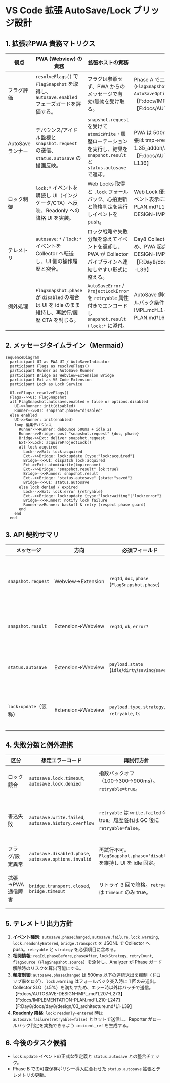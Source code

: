 # VS Code 拡張 AutoSave/Lock ブリッジ設計

## 1. 拡張⇄PWA 責務マトリクス

| 観点 | PWA (Webview) の責務 | 拡張ホストの責務 | 根拠 / 備考 |
| --- | --- | --- | --- |
| フラグ評価 | `resolveFlags()` で `FlagSnapshot` を取得し、`autosave.enabled` フェーズガードを評価する。 | フラグは参照せず、PWA からのメッセージで有効/無効を受け取る。 | Phase A で二重ガード (`FlagSnapshot.autosave.enabled` + `AutoSaveOptions.disabled`) を維持。【F:docs/IMPLEMENTATION-PLAN.md†L12-L63】【F:docs/AUTOSAVE-DESIGN-IMPL.md†L39-L66】 |
| AutoSave ランナー | デバウンス/アイドル監視と `snapshot.request` の送信、`status.autosave` の描画反映。 | `snapshot.request` を受けて `atomicWrite`・履歴ローテーションを実行し、結果を `snapshot.result` と `status.autosave` で返却。 | PWA は 500ms デバウンス + 2s アイドルで送信。拡張は tmp→rename と世代管理を担う。【F:docs/src-1.35_addon/AUTOSAVE.md†L4-L27】【F:docs/AUTOSAVE-DESIGN-IMPL.md†L67-L136】 |
| ロック制御 | `lock:*` イベントを購読し UI（インジケータ/CTA）へ反映、Readonly への降格 UI を実装。 | Web Locks 取得と `.lock` フォールバック、心拍更新と降格判定を実行しイベントを push。 | Web Lock 優先と降格条件は拡張側で吸収し、UI はイベント表示に専念。【F:docs/IMPLEMENTATION-PLAN.md†L135-L210】【F:docs/AUTOSAVE-DESIGN-IMPL.md†L103-L206】 |
| テレメトリ | `autosave:*` / `lock:*` イベントを Collector へ転送し、UI 側の操作履歴と突合。 | ロック戦略や失敗分類を添えてイベントを返却し、PWA が Collector パイプラインへ連結しやすい形式に整える。 | Day8 Collector/Analyzer/Reporter 連携を維持するため、PWA 起点で JSONL 収集。【F:docs/AUTOSAVE-DESIGN-IMPL.md†L207-L273】【F:Day8/docs/day8/design/03_architecture.md†L1-L39】 |
| 例外処理 | `FlagSnapshot.phase` が `disabled` の場合は UI を idle のまま維持し、再試行/履歴 CTA を封じる。 | `AutoSaveError` / `ProjectLockError` を `retryable` 属性付きでエンコードし `snapshot.result` / `lock:*` に添付。 | AutoSave 側の retryable 判定と Phase ガードのロールバック条件を守る。【F:docs/AUTOSAVE-DESIGN-IMPL.md†L1-L64】【F:docs/IMPLEMENTATION-PLAN.md†L64-L118】 |

## 2. メッセージタイムライン（Mermaid）

```mermaid
sequenceDiagram
  participant UI as PWA UI / AutoSaveIndicator
  participant Flags as resolveFlags()
  participant Runner as AutoSave Runner
  participant Bridge as Webview→Extension Bridge
  participant Ext as VS Code Extension
  participant Lock as Lock Service

  UI->>Flags: resolveFlags()
  Flags-->>UI: FlagSnapshot
  alt FlagSnapshot.autosave.enabled = false or options.disabled
    UI->>Runner: init(disabled)
    Runner-->>UI: snapshot.phase="disabled"
  else enabled
    UI->>Runner: init(enabled)
    loop 編集デバウンス
      Runner->>Runner: debounce 500ms + idle 2s
      Runner->>Bridge: post "snapshot.request" {doc, phase}
      Bridge->>Ext: deliver snapshot.request
      Ext->>Lock: acquireProjectLock()
      alt lock acquired
        Lock-->>Ext: lock:acquired
        Ext-->>Bridge: lock:update {type:"lock:acquired"}
        Bridge-->>UI: dispatch lock:acquired
        Ext->>Ext: atomicWrite(tmp→rename)
        Ext-->>Bridge: "snapshot.result" {ok:true}
        Bridge-->>Runner: snapshot.result
        Ext-->>Bridge: "status.autosave" {state:"saved"}
        Bridge-->>UI: status.autosave
      else lock denied / expired
        Lock-->>Ext: lock:error {retryable}
        Ext-->>Bridge: lock:update {type:"lock:waiting"|"lock:error"}
        Bridge-->>Runner: notify lock failure
        Runner->>Runner: backoff & retry (respect phase guard)
      end
    end
  end
```

## 3. API 契約サマリ

| メッセージ | 方向 | 必須フィールド | 失敗時の振る舞い | 備考 |
| --- | --- | --- | --- | --- |
| `snapshot.request` | Webview→Extension | `reqId`, `doc`, `phase` (`FlagSnapshot.phase`) | 応答が `ok:false` の場合、`error.code` に `autosave.lock` / `autosave.write` / `autosave.disabled` を設定。 | `doc` は全量 JSON。Phase guard で `phase="disabled"` の際は送信を抑制可。【F:docs/src-1.35_addon/API-CONTRACT-EXT.md†L15-L46】 |
| `snapshot.result` | Extension→Webview | `reqId`, `ok`, `error?` | `ok:false` 時は `error.retryable` をブリッジ側が `AutoSaveError.retryable` からコピー。 | 失敗分類は §4 を参照。【F:docs/AUTOSAVE-DESIGN-IMPL.md†L137-L206】 |
| `status.autosave` | Extension→Webview | `payload.state` (`idle`/`dirty`/`saving`/`saved`) | エラー時も最後に送出し UI の CTA を降格。 | 500ms 以内に UI を同期し Phase A UI 仕様を満たす。【F:docs/src-1.35_addon/API-CONTRACT-EXT.md†L47-L68】 |
| `lock:update`（仮称） | Extension→Webview | `payload.type`, `strategy`, `retryable`, `ts` | `retryable=false` の場合は即座に readonly 降格イベントへ昇格。 | Web Lock と `.lock` のどちらで取得したかを `strategy` で区別しテレメトリへ継承。【F:docs/IMPLEMENTATION-PLAN.md†L135-L210】 |

## 4. 失敗分類と例外連携

| 区分 | 想定エラーコード | 再試行方針 | UI / テレメトリ対応 |
| --- | --- | --- | --- |
| ロック競合 | `autosave.lock.timeout`, `autosave.lock.denied` | 指数バックオフ（100→300→900ms）。`retryable=true`。 | `lock:waiting` → `lock:warning(fallback-engaged)` → 再試行上限到達で `lock:readonly-entered` を送出。【F:docs/AUTOSAVE-DESIGN-IMPL.md†L103-L206】 |
| 書込失敗 | `autosave.write.failed`, `autosave.history.overflow` | `retryable` は `write.failed` のみ true。履歴溢れは GC 後に `retryable=false`。 | `status.autosave` で `state="dirty"` を維持し、UI で復旧バナー表示。Collector へ `autosave:failure` (`retryable` 属性付) を転送。【F:docs/AUTOSAVE-DESIGN-IMPL.md†L137-L206】【F:docs/AUTOSAVE-DESIGN-IMPL.md†L207-L273】 |
| フラグ/設定異常 | `autosave.disabled.phase`, `autosave.options.invalid` | 再試行不可。`FlagSnapshot.phase='disabled'` を維持し UI を idle 固定。 | UI は CTA を封じ、テレメトリで Phase A ガードのロールバック判定 (`phase='disabled'` 継続) を支援。【F:docs/IMPLEMENTATION-PLAN.md†L64-L118】 |
| 拡張→PWA 通信障害 | `bridge.transport.closed`, `bridge.timeout` | リトライ 3 回で降格。`retryable` は `timeout` のみ true。 | `lock:readonly-entered` による降格と `autosave:failure` を Collector へ送出。Day8 Reporter のインシデントテンプレートと突合。【F:Day8/docs/day8/design/03_architecture.md†L1-L39】 |

## 5. テレメトリ出力方針

1. **イベント種別**: `autosave.phaseChanged`, `autosave.failure`, `lock.warning`, `lock.readonlyEntered`, `bridge.transport` を JSONL で Collector へ push。`retryable` と `strategy` を必須項目に含める。
2. **相関情報**: `reqId`, `phaseBefore`, `phaseAfter`, `lockStrategy`, `retryCount`, `flagSource`（`FlagSnapshot.source`）を添付し、Analyzer が Phase ガード解除時のリスクを算出可能にする。
3. **頻度制御**: `autosave.phaseChanged` は 500ms 以下の連続送出を抑制（ドロップ率をログ）、`lock.warning` はフォールバック突入時に 1 回のみ送出。Collector SLO（±5%）を満たすため、エラー時以外はバッチで送信。【F:docs/AUTOSAVE-DESIGN-IMPL.md†L207-L273】【F:docs/IMPLEMENTATION-PLAN.md†L210-L247】【F:Day8/docs/day8/design/03_architecture.md†L1-L39】
4. **Readonly 降格**: `lock:readonly-entered` 時は `autosave:failure(retryable=false)` とセットで送信し、Reporter がロールバック判定を実施できるよう `incident_ref` を生成する。

## 6. 今後のタスク候補

- `lock:update` イベントの正式な型定義と `status.autosave` との整合チェック。
- Phase B での可変保存ポリシー導入に合わせた `status.autosave` 拡張とテレメトリの更新。

